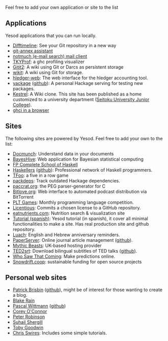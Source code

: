 Feel free to add your own application or site to the list

## Applications

Yesod applications that you can run locally.

* [Difftimeline](http://twinside.github.com/DiffTimeline/): See your Git repository in a new way
* [git-annex assistant](http://git-annex.branchable.com/assistant/)
* [notmuch (e-mail search) mail client](https://bitbucket.org/wuzzeb/notmuch-web)
* [TKYProf](http://blog.foldr.in/tkyprof-a-web-based-interactive-visualizer-fo): a ghc profiling visualizer
* [Gitit2](https://github.com/jgm/gitit2): A wiki using Git or Darcs as persistent storage
* [wikit](https://github.com/kuznero/wikit): A wiki using Git for storage.
* [hledger-web](http://demo.hledger.org/): The web interface for the hledger accounting tool.
* [yackage](http://hackage.haskell.org/package/yackage) ([github](https://github.com/snoyberg/yackage)): A personal Hackage serving for testing new packages.
* [Kestrel](https://github.com/cutsea110/Kestrel): A Wiki clone. This site has been published as a home customized to a university department ([Seitoku University Junior College](http://soubun.seitoku.ac.jp)).
* [ghci in a browser](https://github.com/dterei/ghci-in-a-new-dress)


## Sites

The following sites are powered by Yesod. Feel free to add your own to the list:

* [Docmunch](http://www.docmunch.com): Understand data in your documents
* [BayesHive](http://bayeshive.com): Web application for Bayesian statistical computing 
* [FP Complete School of Haskell](https://www.fpcomplete.com)
* [Haskellers](http://www.haskellers.com/) ([github](https://github.com/snoyberg/haskellers)): Professional network of Haskell programmers.
* [TFoo](http://tfoo.herokuapp.com/): a five in a row game
* [packdeps](http://packdeps.haskellers.com/): Track outdated Hackage dependencies.
* [paccrat.org](http://paccrat.org/): the PEG parser-generator for C
* [Bitlove.org](http://bitlove.org/): Web interface to automated podcast distribution via BitTorrent
* [PLT Games](http://www.pltgames.com/): Monthly programming language competition.
* [Licentious](http://licentious.herokuapp.com/): Commits a chosen license to a GitHub repository.
* [eatnutrients.com](http://eatnutrients.com/): Nutrition search & visualization site
* [Tutorial (spanish)](http://tutorial-yesod-haskell.computer-mind.com/): Yesod tutorial (in spanish), it cover all minimal functionalities to make a site. Has real production site and github repository.
* [Luach](http://luach.snoyman.com/): English and Hebrew anniversary reminders.
* [PaperServer](http://paperserver.jp): Online journal article management ([github](https://github.com/hirokai/PaperServer)).
* [Mythic Beasts](http://www.mythic-beasts.com/): UK-based hosting provider
* [TED2srt](http://ted2srt.org): Download bilingual subtitles of TED talks ([github](https://github.com/rnons/ted2srt)).
* [Who Saw That Coming](http://www.whosawthatcoming.com/): Make predictions online.
* [Snowdrift.coop](https://snowdrift.coop/): sustainable funding for open source projects

## Personal web sites

* [Patrick Brisbin](http://pbrisbin.com/) ([github](https://github.com/pbrisbin/devsite)), might be of interest for those wanting to create a blog.
* [Blake Rain](http://meadowstalk.com/)
* [Pascal Wittmann](https://www.pascal-wittmann.de/) ([github](https://github.com/pSub/pascal-wittmann.de))
* [Corey O'Connor](http://www.corebotllc.com/)
* [Peter Robinson](http://monoid.at/)
* [Suhail Shergill](http://blog.shergill.su)
* [Toby Goodwin](http://paganbooks.eu/software/)
* [Chris Swires](http://christopherswires.com/): Includes some simple tutorials.